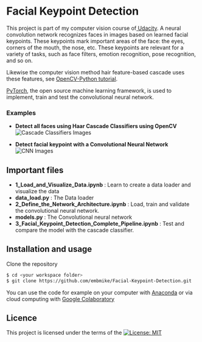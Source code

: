 # Facial Keypoint Detection
This project is part of my computer vision course of[ Udacity](https://www.udacity.com/course/computer-vision-nanodegree--nd891). A neural convolution network recognizes faces in images based on learned facial keypoints. 
These keypoints mark important areas of the face: the eyes, corners of the mouth, the nose, etc. These keypoints are relevant for a variety of tasks, such as face filters, emotion recognition, pose recognition, and so on. 

Likewise the computer vision method hair feature-based cascade uses these features, see [OpenCV-Python tutorial](https://opencv-python-tutroals.readthedocs.io/en/latest/py_tutorials/py_objdetect/py_face_detection/py_face_detection.html).

[PyTorch](https://pytorch.org/), the open source machine learning framework, is used to implement, train and test the convolutional neural network.
    
    
### Examples

+ **Detect all faces using Haar Cascade Classifiers using OpenCV**
![Cascade Classifiers Images](/output_images/cascade_classifier.png "Detect all faces using Haar Cascade Classifiers using OpenCV")   

+ **Detect facial keypoint with a Convolutional Neural Network**
![CNN Images](/output_images/cnn_persons.png "Detect facial keypoint with a Convolutional Neural Network")
   
   
## Important files
- **1_Load_and_Visualize_Data.ipynb** : Learn to create a data loader and visualize the data
- **data_load.py** : The Data loader
- **2_Define_the_Network_Architecture.ipynb** : Load, train and validate the convolutional neural network.
- **models.py** : The Convolutional neural network
- **3_Facial_Keypoint_Detection_Complete_Pipeline.ipynb** : Test and compare the model with the cascade classifier.
    
    
## Installation and usage
Clone the repository
```sh
$ cd <your workspace folder>
$ git clone https://github.com/embmike/Facial-Keypoint-Detection.git
```

You can use the code for example on your computer with [Anaconda](https://www.anaconda.com/) or via cloud computing with [Google Colaboratory](https://colab.research.google.com/)
    
    
## Licence
This project is licensed under the terms of the [![License: MIT](https://img.shields.io/badge/License-MIT-yellow.svg)](https://opensource.org/licenses/MIT)
